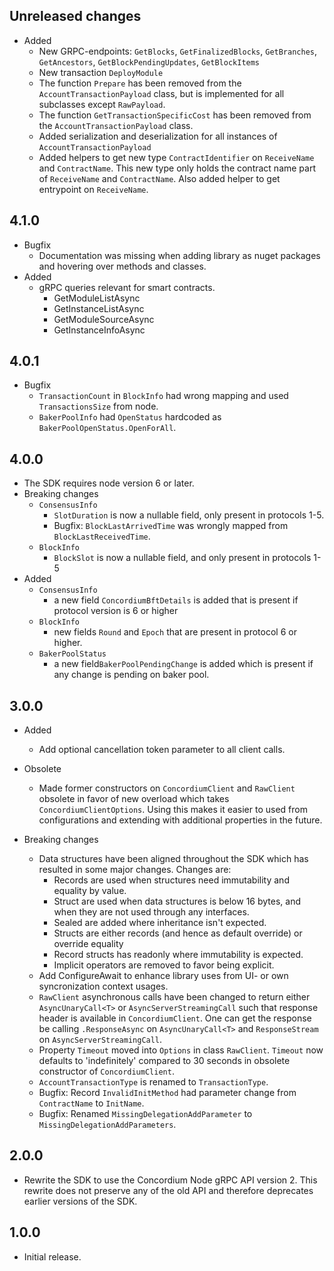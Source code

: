 ## Unreleased changes
- Added
  - New GRPC-endpoints: `GetBlocks`, `GetFinalizedBlocks`, `GetBranches`, `GetAncestors`, `GetBlockPendingUpdates`, `GetBlockItems`
  - New transaction `DeployModule`
  - The function `Prepare` has been removed from the `AccountTransactionPayload` class, but is implemented for all subclasses except `RawPayload`.
  - The function `GetTransactionSpecificCost` has been removed from the `AccountTransactionPayload` class.
  - Added serialization and deserialization for all instances of `AccountTransactionPayload`
  - Added helpers to get new type `ContractIdentifier` on `ReceiveName` and `ContractName`. This new type only holds the contract name part of `ReceiveName` and `ContractName`.
    Also added helper to get entrypoint on `ReceiveName`.

## 4.1.0
- Bugfix
  - Documentation was missing when adding library as nuget packages and hovering over methods and classes.
- Added
  - gRPC queries relevant for smart contracts.
    - GetModuleListAsync
    - GetInstanceListAsync
    - GetModuleSourceAsync
    - GetInstanceInfoAsync

## 4.0.1
- Bugfix
  - `TransactionCount` in `BlockInfo` had wrong mapping and used `TransactionsSize` from node.
  - `BakerPoolInfo` had `OpenStatus` hardcoded as `BakerPoolOpenStatus.OpenForAll`.

## 4.0.0
- The SDK requires node version 6 or later.
- Breaking changes
  - `ConsensusInfo`
    - `SlotDuration` is now a nullable field, only present in protocols 1-5.
    - Bugfix: `BlockLastArrivedTime` was wrongly mapped from `BlockLastReceivedTime`.    
  - `BlockInfo`
    - `BlockSlot` is now a nullable field, and only present in protocols 1-5
- Added
  - `ConsensusInfo`
    - a new field `ConcordiumBftDetails` is added that is present if protocol version is 6 or higher
  - `BlockInfo`
    - new fields `Round` and `Epoch` that are present in protocol 6 or higher.
  - `BakerPoolStatus` 
    - a new field`BakerPoolPendingChange` is added which is present if any change is pending on baker pool.

## 3.0.0
- Added
  - Add optional cancellation token parameter to all client calls.

- Obsolete
  - Made former constructors on `ConcordiumClient` and `RawClient` obsolete in favor of new overload which takes `ConcordiumClientOptions`. Using this makes it easier to used from configurations and extending with additional properties in the future.
- Breaking changes
  - Data structures have been aligned throughout the SDK which has resulted in some major changes. Changes are:
    - Records are used when structures need immutability and equality by value.
    - Struct are used when data structures is below 16 bytes, and when they are not used  through any interfaces.
    - Sealed are added where inheritance isn't expected.
    - Structs are either records (and hence as default override) or override equality
    - Record structs has readonly where immutability is expected.
    - Implicit operators are removed to favor being explicit.
  - Add ConfigureAwait to enhance library uses from UI- or own syncronization context   usages.
  - `RawClient` asynchronous calls have been changed to return either `AsyncUnaryCall<T>`   or `AsyncServerStreamingCall` such that response header is available in   `ConcordiumClient`. 
    One can get the response be calling `.ResponseAsync` on `AsyncUnaryCall<T>` and   `ResponseStream` on `AsyncServerStreamingCall`.
  - Property `Timeout` moved into `Options` in class `RawClient`. `Timeout` now defaults to 'indefinitely' compared to 30 seconds in obsolete constructor of `ConcordiumClient`.
  - `AccountTransactionType` is renamed to `TransactionType`.
  - Bugfix: Record `InvalidInitMethod` had parameter change from `ContractName` to `InitName`.
  - Bugfix: Renamed `MissingDelegationAddParameter` to `MissingDelegationAddParameters`.


## 2.0.0
- Rewrite the SDK to use the Concordium Node gRPC API version 2. This
  rewrite does not preserve any of the old API and therefore deprecates
  earlier versions of the SDK.

## 1.0.0
- Initial release.
